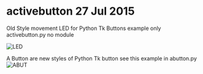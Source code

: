 # activebutton 27 Jul 2015
Old Style movement LED for Python Tk Buttons
example only activebutton.py 
no module

![LED](https://lh3.googleusercontent.com/-QMvN8mfMnl0/VbWfmBMWGEI/AAAAAAAAAgs/NvJv53dNN1g/w268-h225-no/activebutton.jpg)

A Button are new styles of Python Tk button
see this example in abutton.py
![ABUT](https://lh6.googleusercontent.com/-GxKXlfYv2Bw/VbYPJ4mabeI/AAAAAAAAAhc/dTrMbjEH34I/w453-h314-no/A_Button.jpg)

